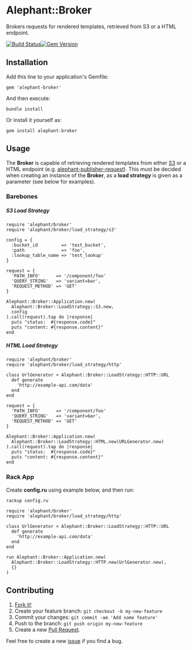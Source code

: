 # Alephant::Broker

Brokers requests for rendered templates, retrieved from S3 or a HTML endpoint.

[![Build Status](https://travis-ci.org/BBC-News/alephant-broker.png?branch=master)](https://travis-ci.org/BBC-News/alephant-broker)[![Gem Version](https://badge.fury.io/rb/alephant-broker.png)](http://badge.fury.io/rb/alephant-broker)

## Installation

Add this line to your application's Gemfile:

    gem 'alephant-broker'

And then execute:

    bundle install

Or install it yourself as:

    gem install alephant-broker

## Usage

The **Broker** is capable of retrieving rendered templates from either [S3](http://aws.amazon.com/s3/) or a HTML endpoint (e.g. [alephant-publisher-request](https://github.com/BBC-News/alephant-publisher-request)). This must be decided when creating an instance of the **Broker**, as a **load strategy** is given as a parameter (see below for examples).

### Barebones

##### S3 Load Strategy

```
require 'alephant/broker'
require 'alephant/broker/load_strategy/s3'

config = {
  :bucket_id         => 'test_bucket',
  :path              => 'foo',
  :lookup_table_name => 'test_lookup'
}

request = {
  'PATH_INFO'      => '/component/foo'
  'QUERY_STRING'   => 'variant=bar',
  'REQUEST_METHOD' => 'GET'
}

Alephant::Broker::Application.new(
  Alephant::Broker::LoadStrategy::S3.new,
  config
).call(request).tap do |response|
  puts "status:  #{response.code}"
  puts "content: #{response.content}"
end
```

##### HTML Load Strategy

```
require 'alephant/broker'
require 'alephant/broker/load_strategy/http'

class UrlGenerator < Alephant::Broker::LoadStrategy::HTTP::URL
  def generate
    'http://example-api.com/data'
  end
end

request = {
  'PATH_INFO'      => '/component/foo'
  'QUERY_STRING'   => 'variant=bar',
  'REQUEST_METHOD' => 'GET'
}

Alephant::Broker::Application.new(
  Alephant::Broker::LoadStrategy::HTML.new(URLGenerator.new)
).call(request).tap do |response|
  puts "status:  #{response.code}"
  puts "content: #{response.content}"
end
```

### Rack App

Create **config.ru** using example below, and then run:

    rackup config.ru

```
require 'alephant/broker'
require 'alephant/broker/load_strategy/http'

class UrlGenerator < Alephant::Broker::LoadStrategy::HTTP::URL
  def generate
    'http://example-api.com/data'
  end
end

run Alephant::Broker::Application.new(
  Alephant::Broker::LoadStrategy::HTTP.new(UrlGenerator.new),
  {}
)

```

## Contributing

1. [Fork it!]( http://github.com/bbc-news/alephant-broker/fork)
2. Create your feature branch: `git checkout -b my-new-feature`
3. Commit your changes: `git commit -am 'Add some feature'`
4. Push to the branch: `git push origin my-new-feature`
5. Create a new [Pull Request](https://github.com/BBC-News/alephant-broker/pulls).

Feel free to create a new [issue](https://github.com/BBC-News/alephant-broker/issues/new) if you find a bug.



